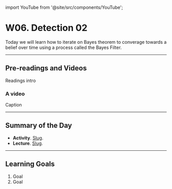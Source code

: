 
import YouTube from '@site/src/components/YouTube';

# W06. Detection 02
Today we will learn how to iterate on Bayes theorem to converage towards a belief over time using a process called the Bayes Filter. 

---
## Pre-readings and Videos
Readings intro

### A video
<YouTube id="id" />
Caption


---
## Summary of the Day

- **Activity**. [Slug](/docs/concepts/teaching/activities/LINK.md).
- **Lecture**. [Slug](/docs/concepts/teaching/lessons/LINK.md).

---
## Learning Goals
1. Goal
2. Goal